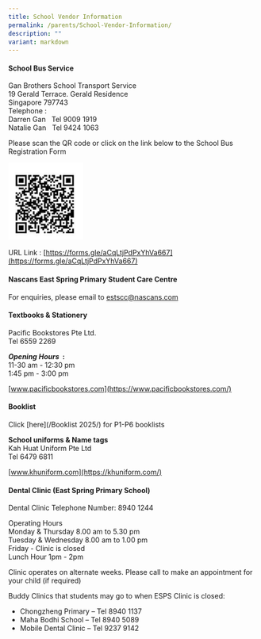 ```yaml
---
title: School Vendor Information
permalink: /parents/School-Vendor-Information/
description: ""
variant: markdown
---
```

#### **School Bus Service**  
Gan Brothers School Transport Service  
19 Gerald Terrace. Gerald Residence  
Singapore 797743  
Telephone :  
Darren Gan&nbsp; &nbsp;Tel 9009 1919  
Natalie Gan&nbsp; &nbsp;Tel 9424 1063  
  
Please scan the QR code or click on the link below to the School Bus Registration Form

<img src="/images/School%20Bus%20Registration%202023.jpeg" style="width:30%">

URL Link :&nbsp;[https://forms.gle/aCqLtjPdPxYhVa667](https://forms.gle/aCqLtjPdPxYhVa667)


#### **Nascans East Spring Primary Student Care Centre**

For enquiries, please email to [estscc@nascans.com](mailto:estscc@nascans.com)

#### **Textbooks &amp; Stationery**  
Pacific Bookstores Pte Ltd.  
Tel 6559 2269  
  
**_Opening Hours_&nbsp;&nbsp;:**
<br>11-30 am - 12:30 pm  
1:45 pm - 3:00 pm  
  

[www.pacificbookstores.com](https://www.pacificbookstores.com/)

  
#### Booklist
Click&nbsp;[here](/Booklist 2025/)&nbsp;for P1-P6 booklists

**School uniforms &amp; Name tags**  
Kah Huat Uniform Pte Ltd  
Tel 6479 6811  

[www.khuniform.com](https://khuniform.com/)

#### Dental Clinic (East Spring Primary School)  
Dental Clinic Telephone Number: 8940 1244  
  
Operating Hours  
Monday &amp; Thursday 8.00 am to 5.30 pm  
Tuesday &amp; Wednesday 8.00 am to 1.00 pm  
Friday - Clinic is closed  
Lunch Hour 1pm - 2pm  
  
Clinic operates on alternate weeks. Please call to make an appointment for your child (if required)  
  
Buddy Clinics that students may go to when ESPS Clinic is closed:  
  

*   Chongzheng Primary  – Tel 8940 1137
*   Maha Bodhi School – Tel 8940 5089
*   Mobile Dental Clinic – Tel 9237 9142